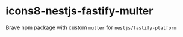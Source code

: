 # icons8-nestjs-fastify-multer

Brave npm package with custom `multer` for `nestjs/fastify-platform`